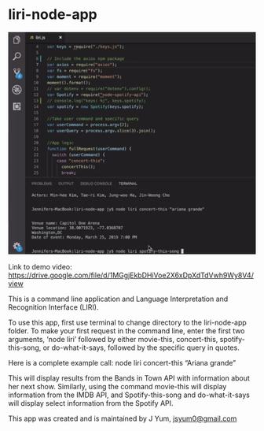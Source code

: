 # liri-node-app
![Liri Demo](/liridemo.png?raw=true "liridemo")

Link to demo video: 
https://drive.google.com/file/d/1MGgjEkbDHiVoe2X6xDpXdTdVwh9Wy8V4/view

This is a command line application and Language Interpretation and Recognition Interface (LIRI).

To use this app, first use terminal to change directory to the liri-node-app folder. To make your first request in the command line, enter the first two arguments, ‘node liri’ followed by either movie-this, concert-this, spotify-this-song, or do-what-it-says, followed by the specific query in quotes.

Here is a complete example call:
node liri concert-this “Ariana grande”

This will display results from the Bands in Town API with information about her next show.
Similarly, using the command movie-this will display information from the IMDB API, and Spotify-this-song and do-what-it-says will display select information from the Spotify API. 

This app was created and is maintained by J Yum, jsyum0@gmail.com
